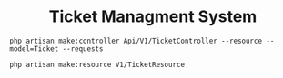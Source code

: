 <h1 align="center">Ticket Managment System</h1>

```
php artisan make:controller Api/V1/TicketController --resource --model=Ticket --requests
```
```
php artisan make:resource V1/TicketResource
```
